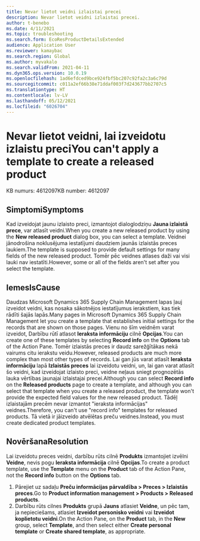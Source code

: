 ```yaml
---
title: Nevar lietot veidni izlaistai precei
description: Nevar lietot veidni izlaistai precei.
author: t-benebo
ms.date: 4/11/2021
ms.topic: troubleshooting
ms.search.form: EcoResProductDetailsExtended
audience: Application User
ms.reviewer: kamaybac
ms.search.region: Global
ms.author: myvakalo
ms.search.validFrom: 2021-04-11
ms.dyn365.ops.version: 10.0.19
ms.openlocfilehash: 1ad6efdced9bce924fbf5bc207c92fa2c3a6c79d
ms.sourcegitcommit: c011a2ef66b38e71ddaf003f7d243677bb2707c5
ms.translationtype: HT
ms.contentlocale: lv-LV
ms.lasthandoff: 05/12/2021
ms.locfileid: "6026704"
---
```

# <a name="you-cant-apply-a-template-to-create-a-released-product"></a><span data-ttu-id="8b1fc-103">Nevar lietot veidni, lai izveidotu izlaistu preci</span><span class="sxs-lookup"><span data-stu-id="8b1fc-103">You can't apply a template to create a released product</span></span>

<span data-ttu-id="8b1fc-104">KB numurs: 4612097</span><span class="sxs-lookup"><span data-stu-id="8b1fc-104">KB number: 4612097</span></span>

## <a name="symptoms"></a><span data-ttu-id="8b1fc-105">Simptomi</span><span class="sxs-lookup"><span data-stu-id="8b1fc-105">Symptoms</span></span>

<span data-ttu-id="8b1fc-106">Kad izveidojat jaunu izlaisto preci, izmantojot dialoglodziņu **Jauna izlaistā prece**, var atlasīt veidni.</span><span class="sxs-lookup"><span data-stu-id="8b1fc-106">When you create a new released product by using the **New released product** dialog box, you can select a template.</span></span> <span data-ttu-id="8b1fc-107">Veidnei jānodrošina noklusējuma iestatījumi daudziem jaunās izlaistās preces laukiem.</span><span class="sxs-lookup"><span data-stu-id="8b1fc-107">The template is supposed to provide default settings for many fields of the new released product.</span></span> <span data-ttu-id="8b1fc-108">Tomēr pēc veidnes atlases daži vai visi lauki nav iestatīti.</span><span class="sxs-lookup"><span data-stu-id="8b1fc-108">However, some or all of the fields aren't set after you select the template.</span></span>

## <a name="cause"></a><span data-ttu-id="8b1fc-109">Iemesls</span><span class="sxs-lookup"><span data-stu-id="8b1fc-109">Cause</span></span>

<span data-ttu-id="8b1fc-110">Daudzas Microsoft Dynamics 365 Supply Chain Management lapas ļauj izveidot veidni, kas nosaka sākotnējos iestatījumus ierakstiem, kas tiek rādīti šajās lapās.</span><span class="sxs-lookup"><span data-stu-id="8b1fc-110">Many pages in Microsoft Dynamics 365 Supply Chain Management let you create a template that establishes initial settings for the records that are shown on those pages.</span></span> <span data-ttu-id="8b1fc-111">Vienu no šīm veidnēm varat izveidot, Darbību rūtī atlasot **Ieraksta informāciju** cilnē **Opcijas**.</span><span class="sxs-lookup"><span data-stu-id="8b1fc-111">You can create one of these templates by selecting **Record info** on the **Options** tab of the Action Pane.</span></span> <span data-ttu-id="8b1fc-112">Tomēr izlaistās preces ir daudz sarežģītākas nekā vairums citu ierakstu veidu.</span><span class="sxs-lookup"><span data-stu-id="8b1fc-112">However, released products are much more complex than most other types of records.</span></span> <span data-ttu-id="8b1fc-113">Lai gan jūs varat atlasīt **Ieraksta informāciju** lapā **Izlaistās preces** lai izveidotu veidni, un, lai gan varat atlasīt šo veidni, kad izveidojat izlaisto preci, veidne neļaus sniegt prognozētās lauka vērtības jaunajai izlaistajai precei.</span><span class="sxs-lookup"><span data-stu-id="8b1fc-113">Although you can select **Record info** on the **Released products** page to create a template, and although you can select that template when you create a released product, the template won't provide the expected field values for the new released product.</span></span> <span data-ttu-id="8b1fc-114">Tādēļ izlaistajām precēm nevar izmantot "ieraksta informācijas" veidnes.</span><span class="sxs-lookup"><span data-stu-id="8b1fc-114">Therefore, you can't use "record info" templates for released products.</span></span> <span data-ttu-id="8b1fc-115">Tā vietā ir jāizveido atvēlētas preču veidnes.</span><span class="sxs-lookup"><span data-stu-id="8b1fc-115">Instead, you must create dedicated product templates.</span></span>

## <a name="resolution"></a><span data-ttu-id="8b1fc-116">Novēršana</span><span class="sxs-lookup"><span data-stu-id="8b1fc-116">Resolution</span></span>

<span data-ttu-id="8b1fc-117">Lai izveidotu preces veidni, darbību rūts cilnē **Produkts** izmantojiet izvēlni **Veidne**, nevis pogu **Ieraksta informācija** cilnē **Opcijas**.</span><span class="sxs-lookup"><span data-stu-id="8b1fc-117">To create a product template, use the **Template** menu on the **Product** tab of the Action Pane, not the **Record info** button on the **Options** tab.</span></span>

1. <span data-ttu-id="8b1fc-118">Pārejiet uz sadaļu **Preču informācijas pārvaldība \> Preces \> Izlaistās preces**.</span><span class="sxs-lookup"><span data-stu-id="8b1fc-118">Go to **Product information management \> Products \> Released products**.</span></span>
1. <span data-ttu-id="8b1fc-119">Darbību rūts cilnes **Produkts** grupā **Jauns** atlasiet **Veidne**, un pēc tam, ja nepieciešams, atlasiet **Izveidot personisko veidni** vai **Izveidot koplietotu veidni**.</span><span class="sxs-lookup"><span data-stu-id="8b1fc-119">On the Action Pane, on the **Product** tab, in the **New** group, select **Template**, and then select either **Create personal template** or **Create shared template**, as appropriate.</span></span>
